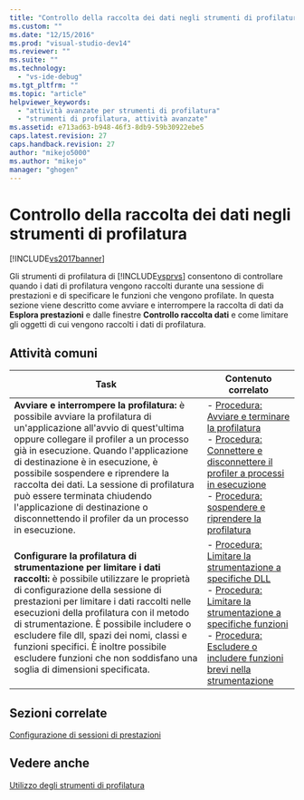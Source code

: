 ```yaml
---
title: "Controllo della raccolta dei dati negli strumenti di profilatura | Microsoft Docs"
ms.custom: ""
ms.date: "12/15/2016"
ms.prod: "visual-studio-dev14"
ms.reviewer: ""
ms.suite: ""
ms.technology: 
  - "vs-ide-debug"
ms.tgt_pltfrm: ""
ms.topic: "article"
helpviewer_keywords: 
  - "attività avanzate per strumenti di profilatura"
  - "strumenti di profilatura, attività avanzate"
ms.assetid: e713ad63-b948-46f3-8db9-59b30922ebe5
caps.latest.revision: 27
caps.handback.revision: 27
author: "mikejo5000"
ms.author: "mikejo"
manager: "ghogen"
---
```

# Controllo della raccolta dei dati negli strumenti di profilatura
[!INCLUDE[vs2017banner](../code-quality/includes/vs2017banner.md)]

Gli strumenti di profilatura di [!INCLUDE[vsprvs](../code-quality/includes/vsprvs_md.md)] consentono di controllare quando i dati di profilatura vengono raccolti durante una sessione di prestazioni e di specificare le funzioni che vengono profilate.  In questa sezione viene descritto come avviare e interrompere la raccolta di dati da **Esplora prestazioni** e dalle finestre **Controllo raccolta dati** e come limitare gli oggetti di cui vengono raccolti i dati di profilatura.  
  
## Attività comuni  
  
|Task|Contenuto correlato|  
|----------|-------------------------|  
|**Avviare e interrompere la profilatura:** è possibile avviare la profilatura di un'applicazione all'avvio di quest'ultima oppure collegare il profiler a un processo già in esecuzione.  Quando l'applicazione di destinazione è in esecuzione, è possibile sospendere e riprendere la raccolta dei dati.  La sessione di profilatura può essere terminata chiudendo l'applicazione di destinazione o disconnettendo il profiler da un processo in esecuzione.|-   [Procedura: Avviare e terminare la profilatura](../profiling/how-to-start-and-end-performance-data-collection.md)<br />-   [Procedura: Connettere e disconnettere il profiler a processi in esecuzione](../profiling/how-to-attach-and-detach-performance-tools-to-running-processes.md)<br />-   [Procedura: sospendere e riprendere la profilatura](../profiling/how-to-pause-and-resume-performance-data-collection.md)|  
|**Configurare la profilatura di strumentazione per limitare i dati raccolti:** è possibile utilizzare le proprietà di configurazione della sessione di prestazioni per limitare i dati raccolti nelle esecuzioni della profilatura con il metodo di strumentazione.  È possibile includere o escludere file dll, spazi dei nomi, classi e funzioni specifici.  È inoltre possibile escludere funzioni che non soddisfano una soglia di dimensioni specificata.|-   [Procedura: Limitare la strumentazione a specifiche DLL](../profiling/how-to-limit-instrumentation-to-specific-dlls.md)<br />-   [Procedura: Limitare la strumentazione a specifiche funzioni](../profiling/how-to-limit-instrumentation-to-specific-functions.md)<br />-   [Procedura: Escludere o includere funzioni brevi nella strumentazione](../profiling/how-to-exclude-or-include-short-functions-from-instrumentation.md)|  
  
## Sezioni correlate  
 [Configurazione di sessioni di prestazioni](../profiling/configuring-performance-sessions.md)  
  
## Vedere anche  
 [Utilizzo degli strumenti di profilatura](../profiling/performance-explorer.md)